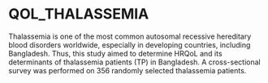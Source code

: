 # QOL_THALASSEMIA
Thalassemia is one of the most common autosomal recessive hereditary blood disorders worldwide, especially in developing countries, including Bangladesh. Thus, this study aimed to determine HRQoL and its determinants of thalassemia patients (TP) in Bangladesh. A cross-sectional survey was performed on 356 randomly selected thalassemia patients. 
